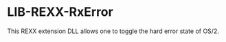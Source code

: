 LIB-REXX-RxError
================

This REXX extension DLL allows one to toggle the hard error state of OS/2.
